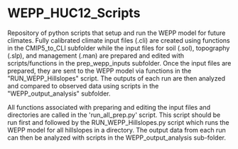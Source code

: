 # WEPP_HUC12_Scripts
Repository of python scripts that setup and run the WEPP model for future climates. Fully calibrated climate input files (.cli) are created using functions in the CMIP5_to_CLI subfolder while the input files for soil (.sol), topography (.slp), and management (.man) are prepared and edited with scripts/functions in the prep_wepp_inputs subfolder. Once the input files are prepared, they are sent to the WEPP model via functions in the "RUN_WEPP_Hillslopes" script. The outputs of each run are then analyzed and compared to observed data using scripts in the "WEPP_output_analysis" subfolder.

All functions associated with preparing and editing the input files and directories are called in the 'run_all_prep.py' script. This script should be run first and followed by the RUN_WEPP_Hillslopes.py script which runs the WEPP model for all hillslopes in a directory. The output data from each run can then be analyzed with scripts in the WEPP_output_analysis sub-folder. 
